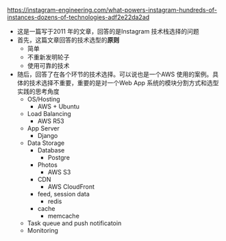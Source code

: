 

https://instagram-engineering.com/what-powers-instagram-hundreds-of-instances-dozens-of-technologies-adf2e22da2ad

- 这是一篇写于2011 年的文章，回答的是Instagram 技术栈选择的问题
- 首先，这篇文章回答的技术选型的**原则**
	- 简单
	- 不重新发明轮子
	- 使用可靠的技术
- 随后，回答了在各个环节的技术选择。可以说也是一个AWS 使用的案例。具体的技术选择不重要，重要的是对一个Web App 系统的模块分割方式和选型实践的思考角度
	- OS/Hosting
		- AWS + Ubuntu
	- Load Balancing
		- AWS R53
	- App Server
		- Django
	- Data Storage
		- Database
			- Postgre
		- Photos
			- AWS S3
		- CDN
			- AWS CloudFront
		- feed, session data
			- redis
		- cache
			- memcache
	- Task queue and push notificatoin
	- Monitoring
<!--stackedit_data:
eyJoaXN0b3J5IjpbMTg3ODU0ODM2OF19
-->